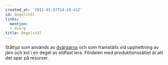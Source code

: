 ```yaml
---
created_at: '2011-01-07T14:20:41Z'
id: Degelstål
links:
  mention:
  - dvärg
title: Degelstål
---
```


Ståltyp som används av [dvärgarna] och som framställs vid upphettning av järn och kol i en degel av
eldfast lera. Fördelen med produktionssättet är att det spar på resurser.

  [dvärgarna]: dvärg
